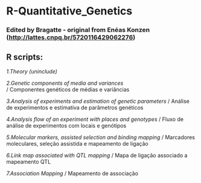 # R-Quantitative_Genetics
### Edited by Bragatte - original from Enéas Konzen (http://lattes.cnpq.br/5720116429062276)

## R scripts:


*1.Theory (uninclude)*

*2.Genetic components of media and variances*                    
/ Componentes genéticos de médias e variâncias

*3.Analysis of experiments and estimation of genetic parameters*  / Análise de experimentos e estimativa de parâmetros genéticos

*4.Analysis flow of an experiment with places and genotypes*      / Fluxo de análise de experimentos com locais e genótipos

*5.Molecular markers, assisted selection and binding mapping*    / Marcadores moleculares, seleção assistida e mapeamento de ligação

*6.Link map associated with QTL mapping*                          / Mapa de ligação associado a mapeamento QTL

*7.Association Mapping*                                           / Mapeamento de associação
